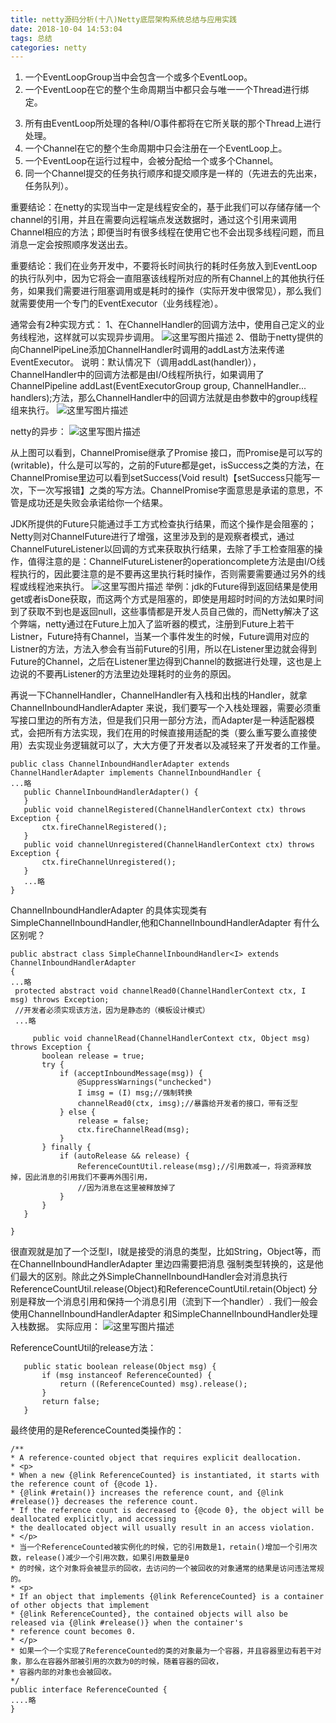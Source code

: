 ```yaml
---
title: netty源码分析(十八)Netty底层架构系统总结与应用实践
date: 2018-10-04 14:53:04
tags: 总结
categories: netty
---
```


1. 一个EventLoopGroup当中会包含一个或多个EventLoop。
2. 一个EventLoop在它的整个生命周期当中都只会与唯一一个Thread进行绑定。
<!-- more -->
3. 所有由EventLoop所处理的各种I/O事件都将在它所关联的那个Thread上进行处理。
4. 一个Channel在它的整个生命周期中只会注册在一个EventLoop上。
5. 一个EventLoop在运行过程中，会被分配给一个或多个Channel。
6. 同一个Channel提交的任务执行顺序和提交顺序是一样的（先进去的先出来，任务队列）。

重要结论：在netty的实现当中一定是线程安全的，基于此我们可以存储存储一个channel的引用，并且在需要向远程端点发送数据时，通过这个引用来调用Channel相应的方法；即便当时有很多线程在使用它也不会出现多线程问题，而且消息一定会按照顺序发送出去。

重要结论：我们在业务开发中，不要将长时间执行的耗时任务放入到EventLoop的执行队列中，因为它将会一直阻塞该线程所对应的所有Channel上的其他执行任务，如果我们需要进行阻塞调用或是耗时的操作（实际开发中很常见），那么我们就需要使用一个专门的EventExecutor（业务线程池）。

通常会有2种实现方式：
1、在ChannelHandler的回调方法中，使用自己定义的业务线程池，这样就可以实现异步调用。
![这里写图片描述](2018/10/04/netty源码分析-十八-Netty底层架构系统总结与应用实践/20171111111532427.png)
2、借助于netty提供的向ChannelPipeLine添加ChannelHandler时调用的addLast方法来传递EventExecutor。
说明：默认情况下（调用addLast(handler)），ChannelHandler中的回调方法都是由I/O线程所执行，如果调用了ChannelPipeline addLast(EventExecutorGroup group, ChannelHandler... handlers);方法，那么ChannelHandler中的回调方法就是由参数中的group线程组来执行。
![这里写图片描述](2018/10/04/netty源码分析-十八-Netty底层架构系统总结与应用实践/20171111111707281.png)  

netty的异步：
![这里写图片描述](2018/10/04/netty源码分析-十八-Netty底层架构系统总结与应用实践/20171111123724142.png)  

从上图可以看到，ChannelPromise继承了Promise 接口，而Promise是可以写的(writable)，什么是可以写的，之前的Future都是get，isSuccess之类的方法，在ChannelPromise里边可以看到setSuccess(Void result)【setSuccess只能写一次，下一次写报错】之类的写方法。ChannelPromise字面意思是承诺的意思，不管是成功还是失败会承诺给你一个结果。

JDK所提供的Future只能通过手工方式检查执行结果，而这个操作是会阻塞的；Netty则对ChannelFuture进行了增强，这里涉及到的是观察者模式，通过ChannelFutureListener以回调的方式来获取执行结果，去除了手工检查阻塞的操作，值得注意的是：ChannelFutureListener的operationcomplete方法是由I/O线程执行的，因此要注意的是不要再这里执行耗时操作，否则需要需要通过另外的线程或线程池来执行。
![这里写图片描述](2018/10/04/netty源码分析-十八-Netty底层架构系统总结与应用实践/20171111143540741.png)
举例：jdk的Future得到返回结果是使用get或者isDone获取，而这两个方式是阻塞的，即使是用超时时间的方法如果时间到了获取不到也是返回null，这些事情都是开发人员自己做的，而Netty解决了这个弊端，netty通过在Future上加入了监听器的模式，注册到Future上若干Listner，Future持有Channel，当某一个事件发生的时候，Future调用对应的Listner的方法，方法入参会有当前Future的引用，所以在Listener里边就会得到Future的Channel，之后在Listener里边得到Channel的数据进行处理，这也是上边说的不要再Listener的方法里边处理耗时的业务的原因。

再说一下ChannelHandler，ChannelHandler有入栈和出栈的Handler，就拿ChannelInboundHandlerAdapter 来说，我们要写一个入栈处理器，需要必须重写接口里边的所有方法，但是我们只用一部分方法，而Adapter是一种适配器模式，会把所有方法实现，我们在用的时候直接用适配的类（要么重写要么直接使用）去实现业务逻辑就可以了，大大方便了开发者以及减轻来了开发者的工作量。

```
public class ChannelInboundHandlerAdapter extends ChannelHandlerAdapter implements ChannelInboundHandler {
...略
   public ChannelInboundHandlerAdapter() {
   }
   public void channelRegistered(ChannelHandlerContext ctx) throws Exception {
       ctx.fireChannelRegistered();
   }
   public void channelUnregistered(ChannelHandlerContext ctx) throws Exception {
       ctx.fireChannelUnregistered();
   }
   ...略
}
```
ChannelInboundHandlerAdapter 的具体实现类有SimpleChannelInboundHandler,他和ChannelInboundHandlerAdapter 有什么区别呢？

```
public abstract class SimpleChannelInboundHandler<I> extends ChannelInboundHandlerAdapter
{
...略
 protected abstract void channelRead0(ChannelHandlerContext ctx, I msg) throws Exception;
 //开发者必须实现该方法，因为是静态的（模板设计模式）
 ...略

     public void channelRead(ChannelHandlerContext ctx, Object msg) throws Exception {
       boolean release = true;
       try {
           if (acceptInboundMessage(msg)) {
               @SuppressWarnings("unchecked")
               I imsg = (I) msg;//强制转换
               channelRead0(ctx, imsg);//暴露给开发者的接口，带有泛型
           } else {
               release = false;
               ctx.fireChannelRead(msg);
           }
       } finally {
           if (autoRelease && release) {
               ReferenceCountUtil.release(msg);//引用数减一，将资源释放掉，因此消息的引用我们不要再外围引用，
               //因为消息在这里被释放掉了
           }
       }
   }

}
```
很直观就是加了一个泛型I，I就是接受的消息的类型，比如String，Object等，而在ChannelInboundHandlerAdapter 里边四需要把消息 强制类型转换的，这是他们最大的区别。除此之外SimpleChannelInboundHandler会对消息执行ReferenceCountUtil.release(Object)和ReferenceCountUtil.retain(Object)  分别是释放一个消息引用和保持一个消息引用（流到下一个handler）.
我们一般会使用ChannelInboundHandlerAdapter 和SimpleChannelInboundHandler处理入栈数据。
实际应用：
![这里写图片描述](2018/10/04/netty源码分析-十八-Netty底层架构系统总结与应用实践/20171111154834954.png)

ReferenceCountUtil的release方法：
```
   public static boolean release(Object msg) {
       if (msg instanceof ReferenceCounted) {
           return ((ReferenceCounted) msg).release();
       }
       return false;
   }
```
最终使用的是ReferenceCounted类操作的：

```
/**
* A reference-counted object that requires explicit deallocation.
* <p>
* When a new {@link ReferenceCounted} is instantiated, it starts with the reference count of {@code 1}.
* {@link #retain()} increases the reference count, and {@link #release()} decreases the reference count.
* If the reference count is decreased to {@code 0}, the object will be deallocated explicitly, and accessing
* the deallocated object will usually result in an access violation.
* </p>
* 当一个ReferenceCounted被实例化的时候，它的引用数是1，retain()增加一个引用次数，release()减少一个引用次数，如果引用数量是0
* 的时候，这个对象将会被显示的回收，去访问的一个被回收的对象通常的结果是访问违法常规的。
* <p>
* If an object that implements {@link ReferenceCounted} is a container of other objects that implement
* {@link ReferenceCounted}, the contained objects will also be released via {@link #release()} when the container's
* reference count becomes 0.
* </p>
* 如果一个一个实现了ReferenceCounted的类的对象最为一个容器，并且容器里边有若干对象，那么在容器外部被引用的次数为0的时候，随着容器的回收，
* 容器内部的对象也会被回收。
*/
public interface ReferenceCounted {
....略
}
```
